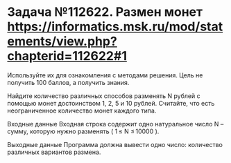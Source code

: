# Задача №112622. Размен монет https://informatics.msk.ru/mod/statements/view.php?chapterid=112622#1
Используйте их для ознакомления с методами решения. Цель не получить 100 баллов, а получить знания.

Найдите количество различных способов разменять N рублей с помощью монет достоинством 1, 2, 5 и 10 рублей. Считайте, что есть неограниченное количество монет каждого типа.

Входные данные
Входная строка содержит одно натуральное число N – сумму, которую нужно разменять ( 1 ≤ N ≤ 10000 ).

Выходные данные
Программа должна вывести одно число: количество различных вариантов размена.